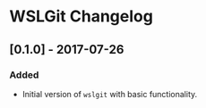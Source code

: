 # WSLGit Changelog

## [0.1.0] - 2017-07-26

### Added

- Initial version of `wslgit` with basic functionality.

